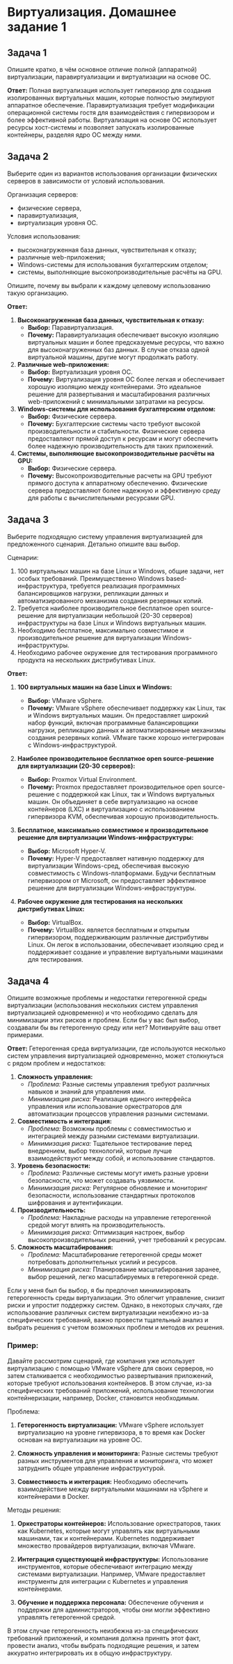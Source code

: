 # Виртуализация. Домашнее задание 1

## Задача 1
Опишите кратко, в чём основное отличие полной (аппаратной) виртуализации, паравиртуализации и виртуализации на основе ОС.

**Ответ:**
Полная виртуализация использует гипервизор для создания изолированных виртуальных машин, которые полностью эмулируют аппаратное обеспечение. Паравиртуализация требует модификации операционной системы гостя для взаимодействия с гипервизором и более эффективной работы. Виртуализация на основе ОС использует ресурсы хост-системы и позволяет запускать изолированные контейнеры, разделяя ядро ОС между ними.

## Задача 2
Выберите один из вариантов использования организации физических серверов в зависимости от условий использования.

Организация серверов:
- физические сервера,
- паравиртуализация,
- виртуализация уровня ОС.

Условия использования:
- высоконагруженная база данных, чувствительная к отказу;
- различные web-приложения;
- Windows-системы для использования бухгалтерским отделом;
- системы, выполняющие высокопроизводительные расчёты на GPU.

Опишите, почему вы выбрали к каждому целевому использованию такую организацию.

**Ответ:**
1. **Высоконагруженная база данных, чувствительная к отказу:**
   - **Выбор:** Паравиртуализация.
   - **Почему:** Паравиртуализация обеспечивает высокую изоляцию виртуальных машин и более предсказуемые ресурсы, что важно для высоконагруженных баз данных. В случае отказа одной виртуальной машины, другие могут продолжать работу.
2. **Различные web-приложения:**
   - **Выбор:** Виртуализация уровня ОС.
   - **Почему:** Виртуализация уровня ОС более легкая и обеспечивает хорошую изоляцию между контейнерами. Это идеальное решение для развертывания и масштабирования различных web-приложений с минимальными затратами на ресурсы.
3. **Windows-системы для использования бухгалтерским отделом:**
   - **Выбор:** Физические сервера.
   - **Почему:** Бухгалтерские системы часто требуют высокой производительности и стабильности. Физические сервера предоставляют прямой доступ к ресурсам и могут обеспечить более надежную производительность для таких приложений.
4. **Системы, выполняющие высокопроизводительные расчёты на GPU:**
   - **Выбор:** Физические сервера.
   - **Почему:** Высокопроизводительные расчеты на GPU требуют прямого доступа к аппаратному обеспечению. Физические сервера предоставляют более надежную и эффективную среду для работы с вычислительными ресурсами GPU.

## Задача 3
Выберите подходящую систему управления виртуализацией для предложенного сценария. Детально опишите ваш выбор.

Сценарии:

1. 100 виртуальных машин на базе Linux и Windows, общие задачи, нет особых требований. Преимущественно Windows based-инфраструктура, требуется реализация программных балансировщиков нагрузки, репликации данных и автоматизированного механизма создания резервных копий.
2. Требуется наиболее производительное бесплатное open source-решение для виртуализации небольшой (20-30 серверов) инфраструктуры на базе Linux и Windows виртуальных машин.
3. Необходимо бесплатное, максимально совместимое и производительное решение для виртуализации Windows-инфраструктуры.
4. Необходимо рабочее окружение для тестирования программного продукта на нескольких дистрибутивах Linux.

**Ответ:**
1. **100 виртуальных машин на базе Linux и Windows:**
   - **Выбор:** VMware vSphere.
   - **Почему:** VMware vSphere обеспечивает поддержку как Linux, так и Windows виртуальных машин. Он предоставляет широкий набор функций, включая программные балансировщики нагрузки, репликацию данных и автоматизированные механизмы создания резервных копий. VMware также хорошо интегрирован с Windows-инфраструктурой.

2. **Наиболее производительное бесплатное open source-решение для виртуализации (20-30 серверов):**
   - **Выбор:** Proxmox Virtual Environment.
   - **Почему:** Proxmox предоставляет производительное open source-решение с поддержкой как Linux, так и Windows виртуальных машин. Он объединяет в себе виртуализацию на основе контейнеров (LXC) и виртуализацию с использованием гипервизора KVM, обеспечивая хорошую производительность.

3. **Бесплатное, максимально совместимое и производительное решение для виртуализации Windows-инфраструктуры:**
   - **Выбор:** Microsoft Hyper-V.
   - **Почему:** Hyper-V предоставляет нативную поддержку для виртуализации Windows-сред, обеспечивая высокую совместимость с Windows-платформами. Будучи бесплатным гипервизором от Microsoft, он предоставляет эффективное решение для виртуализации Windows-инфраструктуры.

4. **Рабочее окружение для тестирования на нескольких дистрибутивах Linux:**
   - **Выбор:** VirtualBox.
   - **Почему:** VirtualBox является бесплатным и открытым гипервизором, поддерживающим различные дистрибутивы Linux. Он легок в использовании, обеспечивает изоляцию сред и поддерживает создание и управление виртуальными машинами для тестирования.

## Задача 4
Опишите возможные проблемы и недостатки гетерогенной среды виртуализации (использования нескольких систем управления виртуализацией одновременно) и что необходимо сделать для минимизации этих рисков и проблем. Если бы у вас был выбор, создавали бы вы гетерогенную среду или нет? Мотивируйте ваш ответ примерами.

**Ответ:**
Гетерогенная среда виртуализации, где используются несколько систем управления виртуализацией одновременно, может столкнуться с рядом проблем и недостатков:

1. **Сложность управления:**
   - *Проблема:* Разные системы управления требуют различных навыков и знаний для управления ими.
   - *Минимизация риска:* Реализация единого интерфейса управления или использование оркестраторов для автоматизации процессов управления разными системами.
2. **Совместимость и интеграция:**
   - *Проблема:* Возможны проблемы с совместимостью и интеграцией между разными системами виртуализации.
   - *Минимизация риска:* Тщательное тестирование перед внедрением, выбор технологий, которые лучше взаимодействуют между собой, и использование стандартов.
3. **Уровень безопасности:**
   - *Проблема:* Различные системы могут иметь разные уровни безопасности, что может создавать уязвимости.
   - *Минимизация риска:* Регулярное обновление и мониторинг безопасности, использование стандартных протоколов шифрования и аутентификации.
4. **Производительность:**
   - *Проблема:* Накладные расходы на управление гетерогенной средой могут влиять на производительность.
   - *Минимизация риска:* Оптимизация настроек, выбор высокопроизводительных решений, учет требований к ресурсам.
5. **Сложность масштабирования:**
   - *Проблема:* Масштабирование гетерогенной среды может потребовать дополнительных усилий и ресурсов.
   - *Минимизация риска:* Планирование масштабирования заранее, выбор решений, легко масштабируемых в гетерогенной среде.

Если у меня был бы выбор, я бы предпочел минимизировать гетерогенность среды виртуализации. Это облегчит управление, снизит риски и упростит поддержку систем. Однако, в некоторых случаях, где использование различных систем виртуализации неизбежно из-за специфических требований, важно провести тщательный анализ и выбрать решения с учетом возможных проблем и методов их решения.

### Пример:
Давайте рассмотрим сценарий, где компания уже использует виртуализацию с помощью VMware vSphere для своих серверов, но затем сталкивается с необходимостью развертывания приложений, которые требуют использования контейнеров. В этом случае, из-за специфических требований приложений, использование технологии контейнеризации, например, Docker, становится необходимым.

Проблема:
1. **Гетерогенность виртуализации:** VMware vSphere использует виртуализацию на уровне гипервизора, в то время как Docker основан на виртуализации на уровне ОС.

2. **Сложность управления и мониторинга:** Разные системы требуют разных инструментов для управления и мониторинга, что может затруднить общее управление инфраструктурой.

3. **Совместимость и интеграция:** Необходимо обеспечить взаимодействие между виртуальными машинами на vSphere и контейнерами в Docker.

Методы решения:
1. **Оркестраторы контейнеров:** Использование оркестраторов, таких как Kubernetes, которые могут управлять как виртуальными машинами, так и контейнерами. Kubernetes поддерживает множество провайдеров виртуализации, включая VMware.

2. **Интеграция существующей инфраструктуры:** Использование инструментов, которые обеспечивают интеграцию между системами виртуализации. Например, VMware предоставляет инструменты для интеграции с Kubernetes и управления контейнерами.

3. **Обучение и поддержка персонала:** Обеспечение обучения и поддержки для администраторов, чтобы они могли эффективно управлять гетерогенной средой.

В этом случае гетерогенность неизбежна из-за специфических требований приложений, и компания должна принять этот факт, провести анализ, чтобы выбрать подходящие решения, и затем аккуратно интегрировать их в общую инфраструктуру.